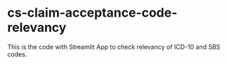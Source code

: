# cs-claim-acceptance-code-relevancy
This is the code with Streamlit App to check relevancy of ICD-10 and SBS codes.
